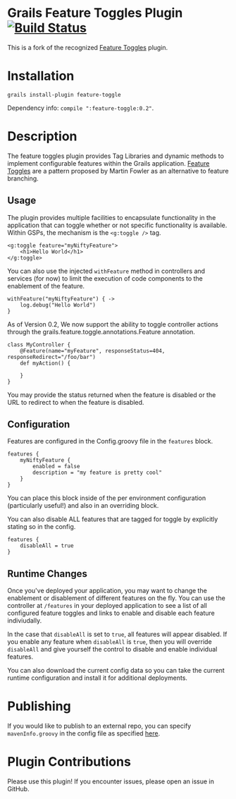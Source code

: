 # Grails Feature Toggles Plugin [![Build Status](https://travis-ci.org/LanyonM/grails-feature-toggle.png?branch=master)](https://travis-ci.org/LanyonM/grails-feature-toggle)
This is a fork of the recognized [Feature Toggles](http://grails.org/plugin/feature-toggle) plugin.

# Installation

    grails install-plugin feature-toggle

Dependency info: ``compile ":feature-toggle:0.2"``.

# Description
The feature toggles plugin provides Tag Libraries and dynamic methods to implement configurable features within the Grails application. [Feature Toggles](http://martinfowler.com/bliki/FeatureToggle.html) are a pattern proposed by Martin Fowler as an alternative to feature branching.

## Usage
The plugin provides multiple facilities to encapsulate functionality in the application that can toggle whether or not specific functionality is available. Within GSPs, the mechanism is the ``<g:toggle />`` tag.

    <g:toggle feature="myNiftyFeature">
        <h1>Hello World</h1>
    </g:toggle>

You can also use the injected ``withFeature`` method in controllers and services (for now) to limit the execution of code components to the enablement of the feature.

    withFeature("myNiftyFeature") { ->
        log.debug("Hello World")
    }

As of Version 0.2, We now support the ability to toggle controller actions through the grails.feature.toggle.annotations.Feature annotation.

    class MyController {
        @Feature(name="myFeature", responseStatus=404, responseRedirect="/foo/bar")
        def myAction() {
          
        }
    }

You may provide the status returned when the feature is disabled or the URL to redirect to when the feature is disabled.

## Configuration
Features are configured in the Config.groovy file in the ``features`` block.

    features {
        myNiftyFeature {
            enabled = false
            description = "my feature is pretty cool"
        }
    }

You can place this block inside of the per environment configuration (particularly useful!) and also in an overriding block.

You can also disable ALL features that are tagged for toggle by explicitly stating so in the config.

    features {
        disableAll = true
    }

## Runtime Changes
Once you've deployed your application, you may want to change the enablement or disablement of different features on the fly. You can use the controller at ``/features`` in your deployed application to see a list of all configured feature toggles and links to enable and disable each feature indiviudally.

In the case that ``disableAll`` is set to ``true``, all features will appear disabled. If you enable any feature when ``disableAll`` is ``true``, then you will override ``disableAll`` and give yourself the control to disable and enable individual features.

You can also download the current config data so you can take the current runtime configuration and install it for additional deployments.

# Publishing
If you would like to publish to an external repo, you can specify ``mavenInfo.groovy`` in the config file as specified [here](http://blog.jeffbeck.info/?p=144).

# Plugin Contributions
Please use this plugin!  If you encounter issues, please open an issue in GitHub.